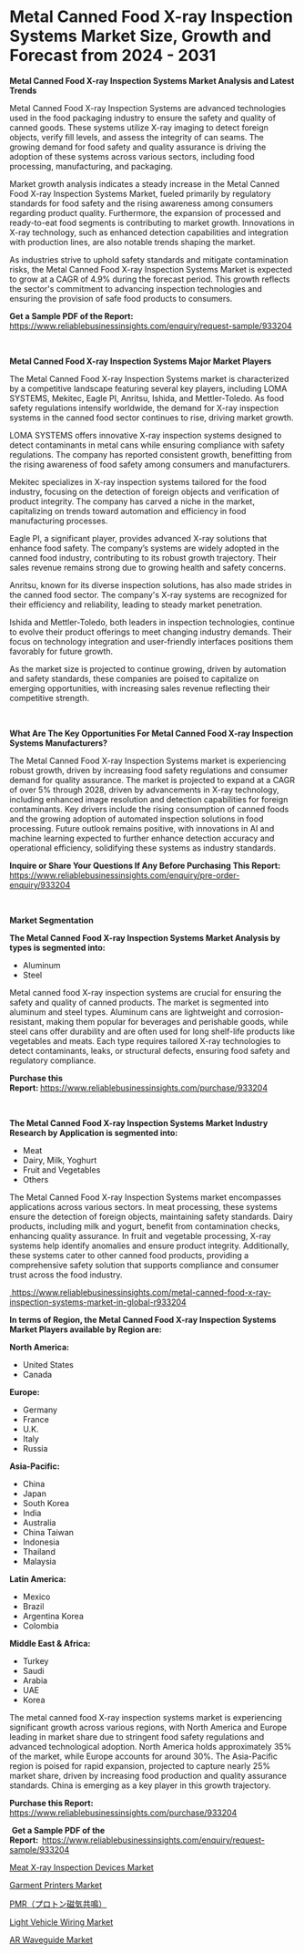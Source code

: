 <p><h1>Metal Canned Food X-ray Inspection Systems Market Size, Growth and Forecast from 2024 - 2031</h1></p><p><strong>Metal Canned Food X-ray Inspection Systems Market Analysis and Latest Trends</strong></p>
<p><p>Metal Canned Food X-ray Inspection Systems are advanced technologies used in the food packaging industry to ensure the safety and quality of canned goods. These systems utilize X-ray imaging to detect foreign objects, verify fill levels, and assess the integrity of can seams. The growing demand for food safety and quality assurance is driving the adoption of these systems across various sectors, including food processing, manufacturing, and packaging.</p><p>Market growth analysis indicates a steady increase in the Metal Canned Food X-ray Inspection Systems Market, fueled primarily by regulatory standards for food safety and the rising awareness among consumers regarding product quality. Furthermore, the expansion of processed and ready-to-eat food segments is contributing to market growth. Innovations in X-ray technology, such as enhanced detection capabilities and integration with production lines, are also notable trends shaping the market.</p><p>As industries strive to uphold safety standards and mitigate contamination risks, the Metal Canned Food X-ray Inspection Systems Market is expected to grow at a CAGR of 4.9% during the forecast period. This growth reflects the sector's commitment to advancing inspection technologies and ensuring the provision of safe food products to consumers.</p></p>
<p><strong>Get a Sample PDF of the Report:&nbsp;</strong> <a href="https://www.reliablebusinessinsights.com/enquiry/request-sample/933204">https://www.reliablebusinessinsights.com/enquiry/request-sample/933204</a></p>
<p>&nbsp;</p>
<p><strong>Metal Canned Food X-ray Inspection Systems Major Market Players</strong></p>
<p><p>The Metal Canned Food X-ray Inspection Systems market is characterized by a competitive landscape featuring several key players, including LOMA SYSTEMS, Mekitec, Eagle PI, Anritsu, Ishida, and Mettler-Toledo. As food safety regulations intensify worldwide, the demand for X-ray inspection systems in the canned food sector continues to rise, driving market growth.</p><p>LOMA SYSTEMS offers innovative X-ray inspection systems designed to detect contaminants in metal cans while ensuring compliance with safety regulations. The company has reported consistent growth, benefitting from the rising awareness of food safety among consumers and manufacturers.</p><p>Mekitec specializes in X-ray inspection systems tailored for the food industry, focusing on the detection of foreign objects and verification of product integrity. The company has carved a niche in the market, capitalizing on trends toward automation and efficiency in food manufacturing processes.</p><p>Eagle PI, a significant player, provides advanced X-ray solutions that enhance food safety. The company’s systems are widely adopted in the canned food industry, contributing to its robust growth trajectory. Their sales revenue remains strong due to growing health and safety concerns.</p><p>Anritsu, known for its diverse inspection solutions, has also made strides in the canned food sector. The company's X-ray systems are recognized for their efficiency and reliability, leading to steady market penetration.</p><p>Ishida and Mettler-Toledo, both leaders in inspection technologies, continue to evolve their product offerings to meet changing industry demands. Their focus on technology integration and user-friendly interfaces positions them favorably for future growth.</p><p>As the market size is projected to continue growing, driven by automation and safety standards, these companies are poised to capitalize on emerging opportunities, with increasing sales revenue reflecting their competitive strength.</p></p>
<p>&nbsp;</p>
<p><strong>What Are The Key Opportunities For Metal Canned Food X-ray Inspection Systems Manufacturers?</strong></p>
<p><p>The Metal Canned Food X-ray Inspection Systems market is experiencing robust growth, driven by increasing food safety regulations and consumer demand for quality assurance. The market is projected to expand at a CAGR of over 5% through 2028, driven by advancements in X-ray technology, including enhanced image resolution and detection capabilities for foreign contaminants. Key drivers include the rising consumption of canned foods and the growing adoption of automated inspection solutions in food processing. Future outlook remains positive, with innovations in AI and machine learning expected to further enhance detection accuracy and operational efficiency, solidifying these systems as industry standards.</p></p>
<p><strong>Inquire or Share Your Questions If Any Before Purchasing This Report:</strong> <a href="https://www.reliablebusinessinsights.com/enquiry/pre-order-enquiry/933204">https://www.reliablebusinessinsights.com/enquiry/pre-order-enquiry/933204</a></p>
<p>&nbsp;</p>
<p><strong>Market Segmentation</strong></p>
<p><strong>The Metal Canned Food X-ray Inspection Systems Market Analysis by types is segmented into:</strong></p>
<p><ul><li>Aluminum</li><li>Steel</li></ul></p>
<p><p>Metal canned food X-ray inspection systems are crucial for ensuring the safety and quality of canned products. The market is segmented into aluminum and steel types. Aluminum cans are lightweight and corrosion-resistant, making them popular for beverages and perishable goods, while steel cans offer durability and are often used for long shelf-life products like vegetables and meats. Each type requires tailored X-ray technologies to detect contaminants, leaks, or structural defects, ensuring food safety and regulatory compliance.</p></p>
<p><strong>Purchase this Report:&nbsp;</strong><a href="https://www.reliablebusinessinsights.com/purchase/933204">https://www.reliablebusinessinsights.com/purchase/933204</a></p>
<p>&nbsp;</p>
<p><strong>The Metal Canned Food X-ray Inspection Systems Market Industry Research by Application is segmented into:</strong></p>
<p><ul><li>Meat</li><li>Dairy, Milk, Yoghurt</li><li>Fruit and Vegetables</li><li>Others</li></ul></p>
<p><p>The Metal Canned Food X-ray Inspection Systems market encompasses applications across various sectors. In meat processing, these systems ensure the detection of foreign objects, maintaining safety standards. Dairy products, including milk and yogurt, benefit from contamination checks, enhancing quality assurance. In fruit and vegetable processing, X-ray systems help identify anomalies and ensure product integrity. Additionally, these systems cater to other canned food products, providing a comprehensive safety solution that supports compliance and consumer trust across the food industry.</p></p>
<p><a href="https://www.reliablebusinessinsights.com/metal-canned-food-x-ray-inspection-systems-market-in-global-r933204">&nbsp;https://www.reliablebusinessinsights.com/metal-canned-food-x-ray-inspection-systems-market-in-global-r933204</a></p>
<p><strong>In terms of Region, the Metal Canned Food X-ray Inspection Systems Market Players available by Region are:</strong></p>
<p>
    <p> <strong> North America: </strong>
        <ul>
            <li>United States</li>
            <li>Canada</li>
        </ul>
        </p> 
    <p> <strong> Europe: </strong>
        <ul>
            <li>Germany</li>
            <li>France</li>
            <li>U.K.</li>
            <li>Italy</li>
            <li>Russia</li>
        </ul>
        </p> 
    <p> <strong> Asia-Pacific: </strong>
        <ul>
            <li>China</li>
            <li>Japan</li>
            <li>South Korea</li>
            <li>India</li>
            <li>Australia</li>
            <li>China Taiwan</li>
            <li>Indonesia</li>
            <li>Thailand</li>
            <li>Malaysia</li>
        </ul>
        </p> 
    <p> <strong> Latin America: </strong>
        <ul>
            <li>Mexico</li>
            <li>Brazil</li>
            <li>Argentina Korea</li>
            <li>Colombia</li>
        </ul>
        </p> 
    <p> <strong> Middle East & Africa: </strong>
        <ul>
            <li>Turkey</li>
            <li>Saudi</li>
            <li>Arabia</li>
            <li>UAE</li>
            <li>Korea</li>
        </ul>
    </p>
    </p>
<p><p>The metal canned food X-ray inspection systems market is experiencing significant growth across various regions, with North America and Europe leading in market share due to stringent food safety regulations and advanced technological adoption. North America holds approximately 35% of the market, while Europe accounts for around 30%. The Asia-Pacific region is poised for rapid expansion, projected to capture nearly 25% market share, driven by increasing food production and quality assurance standards. China is emerging as a key player in this growth trajectory.</p></p>
<p><strong>Purchase this Report: </strong><a href="https://www.reliablebusinessinsights.com/purchase/933204">https://www.reliablebusinessinsights.com/purchase/933204</a></p>
<p>&nbsp;<strong>Get a Sample PDF of the Report:&nbsp;&nbsp;</strong><a href="https://www.reliablebusinessinsights.com/enquiry/request-sample/933204">https://www.reliablebusinessinsights.com/enquiry/request-sample/933204</a></p>
<p><strong></strong></p>
<p><p><a href="https://github.com/nicoletavirag/Market-Research-Report-List-5/blob/main/meat-x-ray-inspection-devices-market.md">Meat X-ray Inspection Devices Market</a></p><p><a href="https://medium.com/@perrin7364/the-garment-printers-market-insights-report-offers-an-in-depth-and-thorough-analysis-of-the-8b04724a2b10">Garment Printers Market</a></p><p><a href="https://medium.com/@grarrity46/pmr-proton-magnetic-resonance-market-%E3%81%AF-%E3%82%B3%E3%82%B9%E3%83%88%E7%AE%A1%E7%90%86%E3%81%A8%E5%8A%B9%E7%8E%87%E5%90%91%E4%B8%8A%E3%82%92%E5%84%AA%E5%85%88%E3%81%97%E3%81%BE%E3%81%99-%E3%81%95%E3%82%89%E3%81%AB-%E5%A0%B1%E5%91%8A%E6%9B%B8%E3%81%AF%E5%B8%82%E5%A0%B4%E3%81%AE%E9%9C%80%E8%A6%81%E9%9D%A2%E3%81%A8%E4%BE%9B%E7%B5%A6%E9%9D%A2%E3%81%AE%E4%B8%A1%E6%96%B9%E3%82%92%E3%82%AB%E3%83%90%E3%83%BC%E3%81%97%E3%81%A6%E3%81%84%E3%81%BE%E3%81%99-f3473271ac4f">PMR（プロトン磁気共鳴）</a></p><p><a href="https://issuu.com/reportprime-2/docs/light-vehicle-wiring-market-size-20_62af3a00a4c060">Light Vehicle Wiring Market</a></p><p><a href="https://www.linkedin.com/pulse/future-trends-global-ar-waveguide-market-insights-analysis-rpk8f?trackingId=97tkaj%2FPTimlTZDS1qWXbQ%3D%3D">AR Waveguide Market</a></p></p>